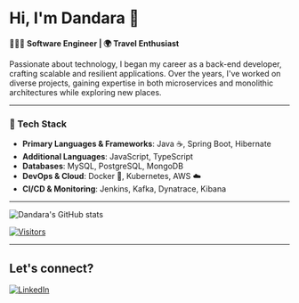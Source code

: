 # Hi, I'm Dandara 👋

👩🏻‍💻 **Software Engineer | 🌍 Travel Enthusiast**

Passionate about technology, I began my career as a back-end developer, crafting scalable and resilient applications. Over the years, I've worked on diverse projects, gaining expertise in both microservices and monolithic architectures while exploring new places.

---

### 🚀 Tech Stack

- **Primary Languages & Frameworks**: Java ☕, Spring Boot, Hibernate
- **Additional Languages**: JavaScript, TypeScript
- **Databases**: MySQL, PostgreSQL, MongoDB
- **DevOps & Cloud**: Docker 🐳, Kubernetes, AWS ☁️
- **CI/CD & Monitoring**: Jenkins, Kafka, Dynatrace, Kibana


---

![Dandara's GitHub stats](https://github-readme-stats.vercel.app/api?username=DandaraEmiliano&show_icons=true&theme=tokyonight)

[![Visitors](https://hits.seeyoufarm.com/api/count/incr/badge.svg?url=https%3A%2F%2Fgithub.com%2FDandaraEmiliano&count_bg=%2379C83D&title_bg=%23555555&icon=github.svg&icon_color=%23E7E7E7&title=Visitors&edge_flat=false)](https://github.com/DandaraEmiliano)

---

## Let's connect?
[![LinkedIn](https://img.shields.io/badge/-LinkedIn-%230077B5?style=for-the-badge&logo=linkedin&logoColor=white)](https://www.linkedin.com/in/dandara-emiliano/)
